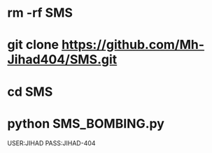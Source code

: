 # rm -rf SMS

# git clone https://github.com/Mh-Jihad404/SMS.git

# cd SMS

# python SMS_BOMBING.py

USER:JIHAD
PASS:JIHAD-404
